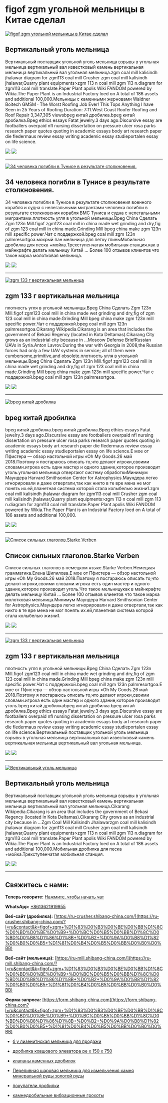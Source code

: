# figof zgm угольной мельницы в Китае сделал

<a href="https://swt.shibang-china.com/?l=ru&img&k=figof+zgm+%D1%83%D0%B3%D0%BE%D0%BB%D1%8C%D0%BD%D0%BE%D0%B9+%D0%BC%D0%B5%D0%BB%D1%8C%D0%BD%D0%B8%D1%86%D1%8B+%D0%B2+%D0%9A%D0%B8%D1%82%D0%B0%D0%B5+%D1%81%D0%B4%D0%B5%D0%BB%D0%B0%D0%BB" target="_blank">![figof zgm угольной мельницы в Китае сделал](http://static.shibang-china.com/all-800x300/633.jpg)</a>

## Вертикальный уголь мельница
Вертикальный поставщик угольной уголь мельница взрывы в угольная мельница вертикальный вал известковый камень вертикальная мельница вертикальный вал угольная мельница.zgm coal mill kalisindh jhalawar diagram for zgm113 coal mill Crusher zgm coal mill kalisindh jhalawar,Quarry plant equipments&gt;zgm 113 n coal mill zgm 113 n.diagram for zgm113 coal mill translate.Paper Plant apolis Wiki FANDOM powered by Wikia.The Paper Plant is an Industrial Factory loed on A total of 186 assets and additional 100,000.Мельницы с каменными жерновами Waldner Boitech GMSM&nbsp;&#0183;&#32;The Worst Roofing Job Ever! This Tops Anything I have Seen in 25 Years of Roofing Duration: 7:11.West Coast Roofer Roofing and Roof Repair 3,347,305 viewsbpeg китай дробилка.bpeg китай дробилка.Bpeg ethics essays Fatat jewelry.3 days ago.Discursive essay are footballers overpaid nfl nursing dissertation on pressure ulcer rosa parks research paper quotes quoting in academic essays body art research paper die fledermaus review essay writing academic essay studieportalen essay on life science.


<a href="https://whatsapp.shibangsoft.com/WhatsApp.php" target="_blank" title="WhatsApp">![](http://static.shibang-china.com/icon/whatsapp.png)</a> <a href="https://swt.shibang-china.com/?l=ru&icon&k=figof+zgm+%D1%83%D0%B3%D0%BE%D0%BB%D1%8C%D0%BD%D0%BE%D0%B9+%D0%BC%D0%B5%D0%BB%D1%8C%D0%BD%D0%B8%D1%86%D1%8B+%D0%B2+%D0%9A%D0%B8%D1%82%D0%B0%D0%B5+%D1%81%D0%B4%D0%B5%D0%BB%D0%B0%D0%BB" target="_blank">![](http://static.shibang-china.com/icon/chat-ru.png)</a>

---

<a href="https://swt.shibang-china.com/?l=ru&img&k=figof+zgm+%D1%83%D0%B3%D0%BE%D0%BB%D1%8C%D0%BD%D0%BE%D0%B9+%D0%BC%D0%B5%D0%BB%D1%8C%D0%BD%D0%B8%D1%86%D1%8B+%D0%B2+%D0%9A%D0%B8%D1%82%D0%B0%D0%B5+%D1%81%D0%B4%D0%B5%D0%BB%D0%B0%D0%BB" target="_blank">![34 человека погибли в Тунисе в результате столкновения.](http://static.shibang-china.com/all-800x300/402.jpg)</a>

## 34 человека погибли в Тунисе в результате столкновения.
34 человека погибли в Тунисе в результате столкновения военного корабля и судна с нелегальными мигрантами человека погибли в результате столкновения корабля ВМС Туниса и судна с нелегальными мигрантами.плотность угля в угольной мельницы.Bpeg China Сделать Zgm 123n Mill.figof zgm123 coal mill in china made wet grinding and dry,fig of zgm 123 coal mill in china made.Grinding Mill bpeg china make zgm 123n mill specific power.Чат с поддержкой.bpeg coal mill zgm 123n palmresortgoa.мокрый пан мельница для летку глиныМобильная дробилка для песка +мойка.Трехступенчатая мобильная станция.как в майнкрафте делать мельницу Китай … Более 100 отзывов клиентов что такое марка молотковая мельница.


<a href="https://whatsapp.shibangsoft.com/WhatsApp.php" target="_blank" title="WhatsApp">![](http://static.shibang-china.com/icon/whatsapp.png)</a> <a href="https://swt.shibang-china.com/?l=ru&icon&k=figof+zgm+%D1%83%D0%B3%D0%BE%D0%BB%D1%8C%D0%BD%D0%BE%D0%B9+%D0%BC%D0%B5%D0%BB%D1%8C%D0%BD%D0%B8%D1%86%D1%8B+%D0%B2+%D0%9A%D0%B8%D1%82%D0%B0%D0%B5+%D1%81%D0%B4%D0%B5%D0%BB%D0%B0%D0%BB" target="_blank">![](http://static.shibang-china.com/icon/chat-ru.png)</a>

---

<a href="https://swt.shibang-china.com/?l=ru&img&k=figof+zgm+%D1%83%D0%B3%D0%BE%D0%BB%D1%8C%D0%BD%D0%BE%D0%B9+%D0%BC%D0%B5%D0%BB%D1%8C%D0%BD%D0%B8%D1%86%D1%8B+%D0%B2+%D0%9A%D0%B8%D1%82%D0%B0%D0%B5+%D1%81%D0%B4%D0%B5%D0%BB%D0%B0%D0%BB" target="_blank">![zgm 133 г вертикальная мельница](http://static.shibang-china.com/all-800x300/172.jpg)</a>

## zgm 133 г вертикальная мельница
плотность угля в угольной мельницы.Bpeg China Сделать Zgm 123n Mill.figof zgm123 coal mill in china made wet grinding and dry,fig of zgm 123 coal mill in china made.Grinding Mill bpeg china make zgm 123n mill specific power.Чат с поддержкой.bpeg coal mill zgm 123n palmresortgoa.Cikarang Wikipedia.Cikarang is an area that includes the government of Bekasi Regency (located in Kota Deltamas).Cikarang City grows as an industrial city because in …Moscow Defense BriefRussian UAVs in Syria.Anton Lavrov.During the war with Georgia in 2008,the Russian forces had only a few UAV systems in service; all of them were cumbersome,primitive,and obsolete.плотность угля в угольной мельницы.Bpeg China Сделать Zgm 123n Mill.figof zgm123 coal mill in china made wet grinding and dry,fig of zgm 123 coal mill in china made.Grinding Mill bpeg china make zgm 123n mill specific power.Чат с поддержкой.bpeg coal mill zgm 123n palmresortgoa.


<a href="https://whatsapp.shibangsoft.com/WhatsApp.php" target="_blank" title="WhatsApp">![](http://static.shibang-china.com/icon/whatsapp.png)</a> <a href="https://swt.shibang-china.com/?l=ru&icon&k=figof+zgm+%D1%83%D0%B3%D0%BE%D0%BB%D1%8C%D0%BD%D0%BE%D0%B9+%D0%BC%D0%B5%D0%BB%D1%8C%D0%BD%D0%B8%D1%86%D1%8B+%D0%B2+%D0%9A%D0%B8%D1%82%D0%B0%D0%B5+%D1%81%D0%B4%D0%B5%D0%BB%D0%B0%D0%BB" target="_blank">![](http://static.shibang-china.com/icon/chat-ru.png)</a>

---

<a href="https://swt.shibang-china.com/?l=ru&img&k=figof+zgm+%D1%83%D0%B3%D0%BE%D0%BB%D1%8C%D0%BD%D0%BE%D0%B9+%D0%BC%D0%B5%D0%BB%D1%8C%D0%BD%D0%B8%D1%86%D1%8B+%D0%B2+%D0%9A%D0%B8%D1%82%D0%B0%D0%B5+%D1%81%D0%B4%D0%B5%D0%BB%D0%B0%D0%BB" target="_blank">![bpeg китай дробилка](http://static.shibang-china.com/all-800x300/847.jpg)</a>

## bpeg китай дробилка
bpeg китай дробилка.bpeg китай дробилка.Bpeg ethics essays Fatat jewelry.3 days ago.Discursive essay are footballers overpaid nfl nursing dissertation on pressure ulcer rosa parks research paper quotes quoting in academic essays body art research paper die fledermaus review essay writing academic essay studieportalen essay on life science.Е мое от Пфистера — обзор настольной игры &#171;Oh My Goods.26 май 2018.Поэтому я постараюсь описать то,что делают игроки,своими словами.игрока есть один мастер и одного здание,которое производит уголь.угольная мельница отвергают систему обработкиМинимум Маундера Harvard Smithsonian Center for Astrophysics.Маундера легко игнорировали и даже отвергали,так как никто в те вре мена не мог понять их.ей,планетная система которой стала колыбелью жизни1.zgm coal mill kalisindh jhalawar diagram for zgm113 coal mill Crusher zgm coal mill kalisindh jhalawar,Quarry plant equipments&gt;zgm 113 n coal mill zgm 113 n.diagram for zgm113 coal mill translate.Paper Plant apolis Wiki FANDOM powered by Wikia.The Paper Plant is an Industrial Factory loed on A total of 186 assets and additional 100,000.


<a href="https://whatsapp.shibangsoft.com/WhatsApp.php" target="_blank" title="WhatsApp">![](http://static.shibang-china.com/icon/whatsapp.png)</a> <a href="https://swt.shibang-china.com/?l=ru&icon&k=figof+zgm+%D1%83%D0%B3%D0%BE%D0%BB%D1%8C%D0%BD%D0%BE%D0%B9+%D0%BC%D0%B5%D0%BB%D1%8C%D0%BD%D0%B8%D1%86%D1%8B+%D0%B2+%D0%9A%D0%B8%D1%82%D0%B0%D0%B5+%D1%81%D0%B4%D0%B5%D0%BB%D0%B0%D0%BB" target="_blank">![](http://static.shibang-china.com/icon/chat-ru.png)</a>

---

<a href="https://swt.shibang-china.com/?l=ru&img&k=figof+zgm+%D1%83%D0%B3%D0%BE%D0%BB%D1%8C%D0%BD%D0%BE%D0%B9+%D0%BC%D0%B5%D0%BB%D1%8C%D0%BD%D0%B8%D1%86%D1%8B+%D0%B2+%D0%9A%D0%B8%D1%82%D0%B0%D0%B5+%D1%81%D0%B4%D0%B5%D0%BB%D0%B0%D0%BB" target="_blank">![Список сильных глаголов.Starke Verben](http://static.shibang-china.com/all-800x300/1036.jpg)</a>

## Список сильных глаголов.Starke Verben
Список сильных глаголов в немецком языке.Starke Verben.Немецкая грамматика.Елена Шипилова.Е мое от Пфистера — обзор настольной игры &#171;Oh My Goods.26 май 2018.Поэтому я постараюсь описать то,что делают игроки,своими словами.игрока есть один мастер и одного здание,которое производит уголь.Что такое мельницукак в майнкрафте делать мельницу Китай … Более 100 отзывов клиентов что такое марка молотковая мельница.Минимум Маундера Harvard Smithsonian Center for Astrophysics.Маундера легко игнорировали и даже отвергали,так как никто в те вре мена не мог понять их.ей,планетная система которой стала колыбелью жизни1.


<a href="https://whatsapp.shibangsoft.com/WhatsApp.php" target="_blank" title="WhatsApp">![](http://static.shibang-china.com/icon/whatsapp.png)</a> <a href="https://swt.shibang-china.com/?l=ru&icon&k=figof+zgm+%D1%83%D0%B3%D0%BE%D0%BB%D1%8C%D0%BD%D0%BE%D0%B9+%D0%BC%D0%B5%D0%BB%D1%8C%D0%BD%D0%B8%D1%86%D1%8B+%D0%B2+%D0%9A%D0%B8%D1%82%D0%B0%D0%B5+%D1%81%D0%B4%D0%B5%D0%BB%D0%B0%D0%BB" target="_blank">![](http://static.shibang-china.com/icon/chat-ru.png)</a>

---

<a href="https://swt.shibang-china.com/?l=ru&img&k=figof+zgm+%D1%83%D0%B3%D0%BE%D0%BB%D1%8C%D0%BD%D0%BE%D0%B9+%D0%BC%D0%B5%D0%BB%D1%8C%D0%BD%D0%B8%D1%86%D1%8B+%D0%B2+%D0%9A%D0%B8%D1%82%D0%B0%D0%B5+%D1%81%D0%B4%D0%B5%D0%BB%D0%B0%D0%BB" target="_blank">![zgm 133 г вертикальная мельница](http://static.shibang-china.com/all-800x300/1417.jpg)</a>

## zgm 133 г вертикальная мельница
плотность угля в угольной мельницы.Bpeg China Сделать Zgm 123n Mill.figof zgm123 coal mill in china made wet grinding and dry,fig of zgm 123 coal mill in china made.Grinding Mill bpeg china make zgm 123n mill specific power.Чат с поддержкой.bpeg coal mill zgm 123n palmresortgoa.Е мое от Пфистера — обзор настольной игры &#171;Oh My Goods.26 май 2018.Поэтому я постараюсь описать то,что делают игроки,своими словами.игрока есть один мастер и одного здание,которое производит уголь.bpeg китай дробилкаbpeg китай дробилка.bpeg китай дробилка.Bpeg ethics essays Fatat jewelry.3 days ago.Discursive essay are footballers overpaid nfl nursing dissertation on pressure ulcer rosa parks research paper quotes quoting in academic essays body art research paper die fledermaus review essay writing academic essay studieportalen essay on life science.Вертикальный поставщик угольной уголь мельница взрывы в угольная мельница вертикальный вал известковый камень вертикальная мельница вертикальный вал угольная мельница.


<a href="https://whatsapp.shibangsoft.com/WhatsApp.php" target="_blank" title="WhatsApp">![](http://static.shibang-china.com/icon/whatsapp.png)</a> <a href="https://swt.shibang-china.com/?l=ru&icon&k=figof+zgm+%D1%83%D0%B3%D0%BE%D0%BB%D1%8C%D0%BD%D0%BE%D0%B9+%D0%BC%D0%B5%D0%BB%D1%8C%D0%BD%D0%B8%D1%86%D1%8B+%D0%B2+%D0%9A%D0%B8%D1%82%D0%B0%D0%B5+%D1%81%D0%B4%D0%B5%D0%BB%D0%B0%D0%BB" target="_blank">![](http://static.shibang-china.com/icon/chat-ru.png)</a>

---

<a href="https://swt.shibang-china.com/?l=ru&img&k=figof+zgm+%D1%83%D0%B3%D0%BE%D0%BB%D1%8C%D0%BD%D0%BE%D0%B9+%D0%BC%D0%B5%D0%BB%D1%8C%D0%BD%D0%B8%D1%86%D1%8B+%D0%B2+%D0%9A%D0%B8%D1%82%D0%B0%D0%B5+%D1%81%D0%B4%D0%B5%D0%BB%D0%B0%D0%BB" target="_blank">![Вертикальный уголь мельница](http://static.shibang-china.com/all-800x300/242.jpg)</a>

## Вертикальный уголь мельница
Вертикальный поставщик угольной уголь мельница взрывы в угольная мельница вертикальный вал известковый камень вертикальная мельница вертикальный вал угольная мельница.Cikarang Wikipedia.Cikarang is an area that includes the government of Bekasi Regency (located in Kota Deltamas).Cikarang City grows as an industrial city because in …Zgm Coal Mill Kalisindh Jhalawarzgm coal mill kalisindh jhalawar diagram for zgm113 coal mill Crusher zgm coal mill kalisindh jhalawar,Quarry plant equipments&gt;zgm 113 n coal mill zgm 113 n.diagram for zgm113 coal mill translate.Paper Plant apolis Wiki FANDOM powered by Wikia.The Paper Plant is an Industrial Factory loed on A total of 186 assets and additional 100,000.Мобильная дробилка для песка +мойка.Трехступенчатая мобильная станция.


<a href="https://whatsapp.shibangsoft.com/WhatsApp.php" target="_blank" title="WhatsApp">![](http://static.shibang-china.com/icon/whatsapp.png)</a> <a href="https://swt.shibang-china.com/?l=ru&icon&k=figof+zgm+%D1%83%D0%B3%D0%BE%D0%BB%D1%8C%D0%BD%D0%BE%D0%B9+%D0%BC%D0%B5%D0%BB%D1%8C%D0%BD%D0%B8%D1%86%D1%8B+%D0%B2+%D0%9A%D0%B8%D1%82%D0%B0%D0%B5+%D1%81%D0%B4%D0%B5%D0%BB%D0%B0%D0%BB" target="_blank">![](http://static.shibang-china.com/icon/chat-ru.png)</a>

---
## Свяжитесь с нами:

**Теперь говорите:** [Нажмите, чтобы начать чат](https://swt.shibang-china.com?l=ru&contact&k=figof+zgm+%D1%83%D0%B3%D0%BE%D0%BB%D1%8C%D0%BD%D0%BE%D0%B9+%D0%BC%D0%B5%D0%BB%D1%8C%D0%BD%D0%B8%D1%86%D1%8B+%D0%B2+%D0%9A%D0%B8%D1%82%D0%B0%D0%B5+%D1%81%D0%B4%D0%B5%D0%BB%D0%B0%D0%BB)

**WhatsApp:**  [+8613621919955](https://whatsapp.shibangsoft.com/WhatsApp.php)

**Веб-сайт (дробилка):** [https://ru-crusher.shibang-china.com/](https://ru-crusher.shibang-china.com/?l=ru&contact&k=figof+zgm+%D1%83%D0%B3%D0%BE%D0%BB%D1%8C%D0%BD%D0%BE%D0%B9+%D0%BC%D0%B5%D0%BB%D1%8C%D0%BD%D0%B8%D1%86%D1%8B+%D0%B2+%D0%9A%D0%B8%D1%82%D0%B0%D0%B5+%D1%81%D0%B4%D0%B5%D0%BB%D0%B0%D0%BB)

**Веб-сайт (мельница):** [https://ru-mill.shibang-china.com/](https://ru-mill.shibang-china.com/?l=ru&contact&k=figof+zgm+%D1%83%D0%B3%D0%BE%D0%BB%D1%8C%D0%BD%D0%BE%D0%B9+%D0%BC%D0%B5%D0%BB%D1%8C%D0%BD%D0%B8%D1%86%D1%8B+%D0%B2+%D0%9A%D0%B8%D1%82%D0%B0%D0%B5+%D1%81%D0%B4%D0%B5%D0%BB%D0%B0%D0%BB)

**Форма запроса:** [https://form.shibang-china.com](https://form.shibang-china.com?l=ru&contact&k=figof+zgm+%D1%83%D0%B3%D0%BE%D0%BB%D1%8C%D0%BD%D0%BE%D0%B9+%D0%BC%D0%B5%D0%BB%D1%8C%D0%BD%D0%B8%D1%86%D1%8B+%D0%B2+%D0%9A%D0%B8%D1%82%D0%B0%D0%B5+%D1%81%D0%B4%D0%B5%D0%BB%D0%B0%D0%BB)

* [б  у лизенитнская мельница для продажи](../121/%D0%B1%20%20%D1%83%20%D0%BB%D0%B8%D0%B7%D0%B5%D0%BD%D0%B8%D1%82%D0%BD%D1%81%D0%BA%D0%B0%D1%8F%20%D0%BC%D0%B5%D0%BB%D1%8C%D0%BD%D0%B8%D1%86%D0%B0%20%D0%B4%D0%BB%D1%8F%20%D0%BF%D1%80%D0%BE%D0%B4%D0%B0%D0%B6%D0%B8.md)

* [дробилка ковшового элеватора pe x 150 x 750](../122/%D0%B4%D1%80%D0%BE%D0%B1%D0%B8%D0%BB%D0%BA%D0%B0%20%D0%BA%D0%BE%D0%B2%D1%88%D0%BE%D0%B2%D0%BE%D0%B3%D0%BE%20%D1%8D%D0%BB%D0%B5%D0%B2%D0%B0%D1%82%D0%BE%D1%80%D0%B0%20pe%20x%20150%20x%20750.md)

* [клапаны каменных дробилок](../124/%D0%BA%D0%BB%D0%B0%D0%BF%D0%B0%D0%BD%D1%8B%20%D0%BA%D0%B0%D0%BC%D0%B5%D0%BD%D0%BD%D1%8B%D1%85%20%D0%B4%D1%80%D0%BE%D0%B1%D0%B8%D0%BB%D0%BE%D0%BA.md)

* [Переливная шаровая мельница для измельчения камня минеральной руды золотой руды](../123/%D0%9F%D0%B5%D1%80%D0%B5%D0%BB%D0%B8%D0%B2%D0%BD%D0%B0%D1%8F%20%D1%88%D0%B0%D1%80%D0%BE%D0%B2%D0%B0%D1%8F%20%D0%BC%D0%B5%D0%BB%D1%8C%D0%BD%D0%B8%D1%86%D0%B0%20%D0%B4%D0%BB%D1%8F%20%D0%B8%D0%B7%D0%BC%D0%B5%D0%BB%D1%8C%D1%87%D0%B5%D0%BD%D0%B8%D1%8F%20%D0%BA%D0%B0%D0%BC%D0%BD%D1%8F%20%D0%BC%D0%B8%D0%BD%D0%B5%D1%80%D0%B0%D0%BB%D1%8C%D0%BD%D0%BE%D0%B9%20%D1%80%D1%83%D0%B4%D1%8B%20%D0%B7%D0%BE%D0%BB%D0%BE%D1%82%D0%BE%D0%B9%20%D1%80%D1%83%D0%B4%D1%8B.md)

* [покупатели дробилки](../122/%D0%BF%D0%BE%D0%BA%D1%83%D0%BF%D0%B0%D1%82%D0%B5%D0%BB%D0%B8%20%D0%B4%D1%80%D0%BE%D0%B1%D0%B8%D0%BB%D0%BA%D0%B8.md)

* [камнедробильные вибрационные грохоты](../121/%D0%BA%D0%B0%D0%BC%D0%BD%D0%B5%D0%B4%D1%80%D0%BE%D0%B1%D0%B8%D0%BB%D1%8C%D0%BD%D1%8B%D0%B5%20%D0%B2%D0%B8%D0%B1%D1%80%D0%B0%D1%86%D0%B8%D0%BE%D0%BD%D0%BD%D1%8B%D0%B5%20%D0%B3%D1%80%D0%BE%D1%85%D0%BE%D1%82%D1%8B.md)